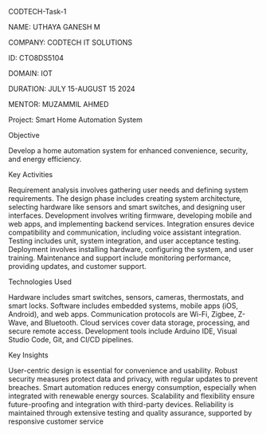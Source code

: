 CODTECH-Task-1

NAME: UTHAYA GANESH M

COMPANY: CODTECH IT SOLUTIONS

ID: CTO8DS5104

DOMAIN: IOT

DURATION: JULY 15-AUGUST 15 2024

MENTOR: MUZAMMIL AHMED

Project: Smart Home Automation System

Objective

Develop a home automation system for enhanced convenience, security, and energy efficiency.

Key Activities

Requirement analysis involves gathering user needs and defining system requirements. The design phase includes creating system architecture, selecting hardware like sensors and smart switches, and designing user interfaces. Development involves writing firmware, developing mobile and web apps, and implementing backend services. Integration ensures device compatibility and communication, including voice assistant integration. Testing includes unit, system integration, and user acceptance testing. Deployment involves installing hardware, configuring the system, and user training. Maintenance and support include monitoring performance, providing updates, and customer support.

Technologies Used

Hardware includes smart switches, sensors, cameras, thermostats, and smart locks. Software includes embedded systems, mobile apps (iOS, Android), and web apps. Communication protocols are Wi-Fi, Zigbee, Z-Wave, and Bluetooth. Cloud services cover data storage, processing, and secure remote access. Development tools include Arduino IDE, Visual Studio Code, Git, and CI/CD pipelines.

Key Insights

User-centric design is essential for convenience and usability. Robust security measures protect data and privacy, with regular updates to prevent breaches. Smart automation reduces energy consumption, especially when integrated with renewable energy sources. Scalability and flexibility ensure future-proofing and integration with third-party devices. Reliability is maintained through extensive testing and quality assurance, supported by responsive customer service
